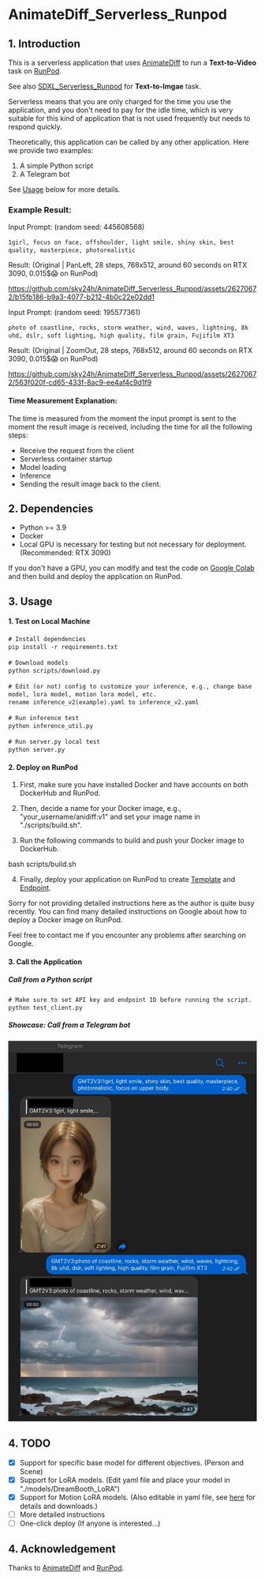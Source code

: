 # AnimateDiff_Serverless_Runpod

## 1. Introduction
This is a serverless application that uses [AnimateDiff](https://animatediff.github.io/) to run a **Text-to-Video** task on [RunPod](https://www.runpod.io/).

See also [SDXL_Serverless_Runpod](https://github.com/sky24h/SDXL_Serverless_Runpod) for **Text-to-Imgae** task.

Serverless means that you are only charged for the time you use the application, and you don't need to pay for the idle time, which is very suitable for this kind of application that is not used frequently but needs to respond quickly.

Theoretically, this application can be called by any other application. Here we provide two examples:
1. A simple Python script
2. A Telegram bot

See [Usage](#Usage) below for more details.

### Example Result:
Input Prompt:
(random seed: 445608568)
```
1girl, focus on face, offshoulder, light smile, shiny skin, best quality, masterpiece, photorealistic
```

Result:
(Original | PanLeft, 28 steps, 768x512, around 60 seconds on RTX 3090, 0.015$😱 on RunPod)


https://github.com/sky24h/AnimateDiff_Serverless_Runpod/assets/26270672/b15fb186-b9a3-4077-b212-4b0c22e02dd1




Input Prompt:
(random seed: 195577361)
```
photo of coastline, rocks, storm weather, wind, waves, lightning, 8k uhd, dslr, soft lighting, high quality, film grain, Fujifilm XT3
```

Result:
(Original | ZoomOut, 28 steps, 768x512, around 60 seconds on RTX 3090, 0.015$😱 on RunPod)


https://github.com/sky24h/AnimateDiff_Serverless_Runpod/assets/26270672/563f020f-cd65-433f-8ac9-ee4af4c9d1f9




#### Time Measurement Explanation:
The time is measured from the moment the input prompt is sent to the moment the result image is received, including the time for all the following steps:
- Receive the request from the client
- Serverless container startup
- Model loading
- Inference
- Sending the result image back to the client.

## 2. Dependencies
- Python >= 3.9
- Docker
- Local GPU is necessary for testing but not necessary for deployment. (Recommended: RTX 3090)

If you don't have a GPU, you can modify and test the code on [Google Colab](https://colab.research.google.com/) and then build and deploy the application on RunPod.

<a id="Usage"></a>
## 3. Usage
#### 1. Test on Local Machine
```
# Install dependencies
pip install -r requirements.txt

# Download models
python scripts/download.py

# Edit (or not) config to customize your inference, e.g., change base model, lora model, motion lora model, etc.
rename inference_v2(example).yaml to inference_v2.yaml

# Run inference test
python inference_util.py

# Run server.py local test
python server.py
```

#### 2. Deploy on RunPod
1. First, make sure you have installed Docker and have accounts on both DockerHub and RunPod.

2. Then, decide a name for your Docker image, e.g., "your_username/anidiff:v1" and set your image name in "./scripts/build.sh".

3. Run the following commands to build and push your Docker image to DockerHub.

bash scripts/build.sh


4. Finally, deploy your application on RunPod to create [Template](https://docs.runpod.io/docs/template-creation) and [Endpoint](https://docs.runpod.io/docs/autoscaling).

Sorry for not providing detailed instructions here as the author is quite busy recently. You can find many detailed instructions on Google about how to deploy a Docker image on RunPod.

Feel free to contact me if you encounter any problems after searching on Google.

#### 3. Call the Application
##### Call from a Python script
```
# Make sure to set API key and endpoint ID before running the script.
python test_client.py
```

##### Showcase: Call from a Telegram bot
![Example Result](./assets/telegram_bot_example.jpg)

## 4. TODO
- [x] Support for specific base model for different objectives. (Person and Scene)
- [x] Support for LoRA models. (Edit yaml file and place your model in "./models/DreamBooth_LoRA")
- [x] Support for Motion LoRA models. (Also editable in yaml file, see [here](https://github.com/guoyww/AnimateDiff#features) for details and downloads.)
- [ ] More detailed instructions
- [ ] One-click deploy (If anyone is interested...)

## 4. Acknowledgement
Thanks to [AnimateDiff](https://animatediff.github.io/) and [RunPod](https://www.runpod.io/).
